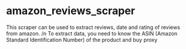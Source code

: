 # amazon_reviews_scraper
This scraper can be used to extract reviews, date and rating of reviews from amazon.
/n To extract data, you need to know the ASIN (Amazon Standard Identification Number) of the product and buy proxy

